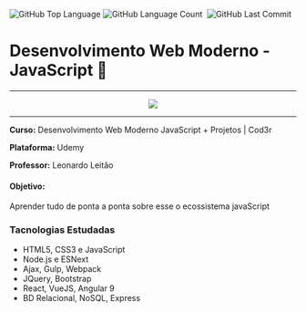 <img alt="GitHub Top Language" src="https://img.shields.io/github/languages/top/Lucas0019/WebModerno_JavaScript" /> <img alt="GitHub Language Count" src="https://img.shields.io/github/languages/count/Lucas0019/WebModerno_JavaScript" /> <img alt="" src="https://img.shields.io/github/repo-size/Lucas0019/WebModerno_JavaScript" /> <img alt="GitHub Last Commit" src="https://img.shields.io/github/last-commit/Lucas0019/WebModerno_JavaScript" />

# Desenvolvimento Web Moderno - JavaScript 🚀️
---
<p align="center">
 <img src="https://img.icons8.com/color/240/000000/javascript-logo-1.png"/>
</p>

---

**Curso:** Desenvolvimento Web Moderno JavaScript + Projetos | Cod3r

**Plataforma:** Udemy

**Professor:** Leonardo Leitão

#### Objetivo:

Aprender tudo de ponta a ponta sobre esse o ecossistema javaScript 

### Tacnologias Estudadas

- HTML5, CSS3 e JavaScript 
- Node.js e ESNext 
- Ajax, Gulp, Webpack 
- JQuery, Bootstrap 
- React, VueJS, Angular 9 
- BD Relacional, NoSQL, Express
